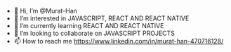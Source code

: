 - 👋 Hi, I’m @Murat-Han
- 👀 I’m interested in JAVASCRIPT, REACT AND REACT NATIVE
- 🌱 I’m currently learning REACT AND REACT NATIVE
- 💞️ I’m looking to collaborate on JAVASCRIPT PROJECTS
- 📫 How to reach me https://www.linkedin.com/in/murat-han-470716128/

<!---
Murat-Han/Murat-Han is a ✨ special ✨ repository because its `README.md` (this file) appears on your GitHub profile.
You can click the Preview link to take a look at your changes.
--->
